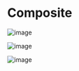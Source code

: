# Composite

![image](https://github.com/Jayash/java-design-patterns/assets/7610065/ab1d9564-2e13-4193-abc0-c78fa90105ab)

![image](https://github.com/Jayash/java-design-patterns/assets/7610065/430b2463-b6e8-4f53-a5a7-8b65f170c418)

![image](https://github.com/Jayash/java-design-patterns/assets/7610065/429366d2-79e4-4e48-bcf9-0f9ab2ca59ce)
